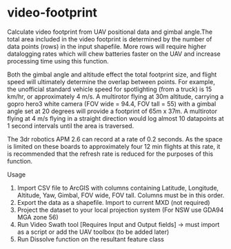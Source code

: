 # video-footprint

Calculate video footprint from UAV positional data and gimbal angle.The total area included in the video footprint is determined by the number of data points (rows) in the input shapefile. More rows will require higher datalogging rates which will chew batteries faster on the UAV and increase processing time using this function.

Both the gimbal angle and altitude effect the total footprint size, and flight speed will ultimately determine the overlap between points. For example, the unofficial standard vehicle speed for spotlighting (from a truck) is 15 km/hr, or approximately 4 m/s. A multirotor flying at 30m altitude, carrying a gopro hero3 white camera (FOV wide = 94.4, FOV tall = 55) with a gimbal angle set at 20 degrees will provide a footprint of 65m x 37m. A multirotor flying at 4 m/s flying in a straight direction would log almost 10 datapoints at 1 second intervals until the area is traversed.

The 3dr robotics APM 2.6 can record at a rate of 0.2 seconds. As the space is limited on these boards to approximately four 12 min flights at this rate, it is recommended that the refresh rate is reduced for the purposes of this function.

Usage
1.  Import CSV file to ArcGIS with columns containing Latitude, Longitude, Altitude, Yaw, Gimbal, FOV wide, FOV tall. Columns must be in this order.
2.  Export the data as a shapefile. Import to current MXD (not required)
3.  Project the dataset to your local projection system (For NSW use GDA94 MGA zone 56)
4.  Run Video Swath tool [Requires Input and Output fields] -> must import as a script or add the UAV toolbox (to be added later)
5.  Run Dissolve function on the resultant feature class

